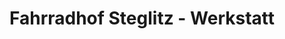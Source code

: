 ---
title: "Fahrradhof Steglitz - Werkstatt"
url: /berlin/fahrradhof-steglitz-werkstatt/
shop: Fahrrad
---